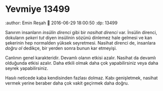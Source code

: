 Yevmiye 13499
=================

:author: Emin Reşah
:date: 2016-06-29 18:00:50 
:dp: 13499 

Sanırım insanların *insülin direnci* gibi bir *nasihat direnci* var. İnsülin
direnci, dokuların *şekeri tut* diyen insülinin sözünü dinlemez hale gelmesi ve
kan şekerinin hep normalden yüksek seyretmesi. Nasihat direnci de, insanlara
*doğru ol* dedikçe, bir yerden sonra bunun kar etmeyişi. 

Canlının genel karakteridir. Devamlı olanın etkisi azalır. Nasihat da devamlı
olduğunda etkisi azalır. Daha etkili olmak daha çok yapabilirsiniz veya daha
seyrek yapabilirsiniz. 

Hasılı neticede kaba kendisinden fazlası dolmaz. Kabı genişletmek, nasihat
vermek yerine beraber daha çok vakit geçirmek daha doğru. 

